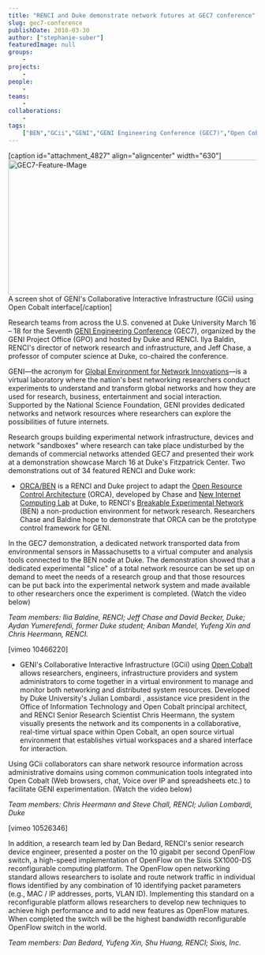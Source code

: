 ```yaml
---
title: "RENCI and Duke demonstrate network futures at GEC7 conference"
slug: gec7-conference
publishDate: 2010-03-30
author: ["stephanie-suber"]
featuredImage: null
groups:
    - 
projects:
    - 
people:
    - 
teams: 
    - 
collaborations:
    - 
tags:
    ["BEN","GCii","GENI","GENI Engineering Conference (GEC7)","Open Cobalt","OpenFlow","ORCA"]
---
```

[caption id="attachment_4827" align="aligncenter" width="630"]<img class="wp-image-4827 size-large" title="GEC7-Feature-IMage" src="https://www.renci.org/wp-content/uploads/2010/03/GEC7-Feature-IMage-630x273.png" alt="GEC7-Feature-IMage" width="630" height="273" /> A screen shot of GENI's Collaborative Interactive Infrastructure (GCii) using Open Cobalt interface[/caption]

Research teams from across the U.S. convened at Duke University March 16 – 18 for the Seventh <a href="http://www.geni.net" target="_blank" rel="noopener">GENI Engineering Conference</a> (GEC7), organized by the GENI Project Office (GPO) and hosted by Duke and RENCI. Ilya Baldin, RENCI's director of network research and infrastructure, and Jeff Chase, a professor of computer science at Duke, co-chaired the conference.



GENI—the acronym for <a href="http://www.geni.net/?page_id=2" target="_blank" rel="noopener">Global Environment for Network Innovations</a>—is a virtual laboratory where the nation's best networking researchers conduct experiments to understand and transform global networks and how they are used for research, business, entertainment and social interaction.  Supported by the National Science Foundation, GENI provides dedicated networks and network resources where researchers can explore the possibilities of future internets.

Research groups building experimental network infrastructure, devices and network "sandboxes" where research can take place undisturbed by the demands of commercial networks attended GEC7 and presented their work at a demonstration showcase March 16 at Duke's Fitzpatrick Center. Two demonstrations out of 34 featured RENCI and Duke work:
<ul>
 	<li><a href="https://ben.renci.org/index.php?option=com_content&amp;view=article&amp;id=77&amp;Itemid=84" target="_blank" rel="noopener">ORCA/BEN</a> is a RENCI and Duke project to adapt the <a href="https://renci.org/wp-content/uploads/2010/03/orca-retro.pdf">Open Resource Control Architecture</a> (ORCA), developed by Chase and <a href="http://www.cs.duke.edu/nicl/" target="_blank" rel="noopener">New Internet Computing Lab</a> at Duke, to RENCI's <a href="https://renci.org/news/benefits-of-ben/" target="_blank" rel="noopener">Breakable Experimental Network</a> (BEN) a non-production environment for network research. Researchers Chase and Baldine hope to demonstrate that ORCA can be the prototype control framework for GENI.</li>
</ul>
In the GEC7 demonstration, a dedicated network transported data from environmental sensors in Massachusetts to a virtual computer and analysis tools connected to the BEN node at Duke. The demonstration showed that a dedicated experimental "slice" of a total network resource can be set up on demand to meet the needs of a research group and that those resources can be put back into the experimental network system and made available to other researchers once the experiment is completed. (Watch the video below)

<em>Team members: Ilia Baldine, RENCI; Jeff Chase and David Becker, Duke; Aydan Yumerefendi, former Duke student; Aniban Mandel, Yufeng Xin and Chris Heermann, RENCI.</em>

[vimeo 10466220]
<ul>
 	<li>GENI's Collaborative Interactive Infrastructure (GCii) using <a href="http://www.opencobalt.net" target="_blank" rel="noopener">Open Cobalt</a> allows researchers, engineers, infrastructure providers and system administrators to come together in a virtual environment to manage and monitor both networking and distributed system resources. Developed by Duke University's Julian Lombardi , assistance vice president in the Office of Information Technology and Open Cobalt principal architect, and RENCI Senior Research Scientist Chris Heermann, the system visually presents the network and its components in a collaborative, real-time virtual space within Open Cobalt, an open source virtual environment that establishes virtual workspaces and a shared interface for interaction.</li>
</ul>
Using GCii collaborators can share network resource information across administrative domains using common communication tools integrated into Open Cobalt (Web browsers, chat, Voice over IP and spreadsheets etc.) to facilitate GENI experimentation. (Watch the video below)

<em>Team members: Chris Heermann and Steve Chall, RENCI; Julian Lombardi, Duke</em>

[vimeo 10526346]

In addition, a research team led by Dan Bedard, RENCI's senior research device engineer, presented a poster on the 10 gigabit per second OpenFlow switch, a high-speed implementation of OpenFlow on the Sixis SX1000-DS reconfigurable computing platform. The OpenFlow open networking standard allows researchers to isolate and route network traffic in individual flows identified by any combination of 10 identifying packet parameters (e.g., MAC / IP addresses, ports, VLAN ID). Implementing this standard on a reconfigurable platform allows researchers to develop new techniques to achieve high performance and to add new features as OpenFlow matures. When completed the switch will be the highest bandwidth reconfigurable OpenFlow switch in the world.

<em>Team members: Dan Bedard, Yufeng Xin, Shu Huang, RENCI; Sixis, Inc.</em>

&nbsp;

